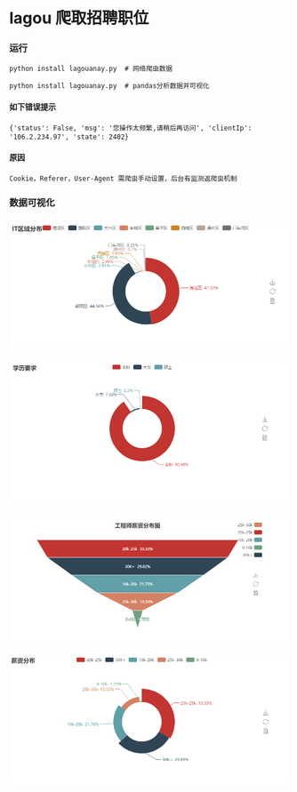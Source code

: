 # lagou 爬取招聘职位

### 运行
```
python install lagouanay.py  # 网络爬虫数据
```

```
python install lagouanay.py  # pandas分析数据并可视化
```

#### 如下错误提示

```
{'status': False, 'msg': '您操作太频繁,请稍后再访问', 'clientIp': '106.2.234.97', 'state': 2402}
```
#### 原因

```
Cookie，Referer，User-Agent 需爬虫手动设置，后台有监测返爬虫机制
```

### 数据可视化

###
![image](https://github.com/itzujun/lagou/blob/master/bmp/show-1.jpg)

###
![image](https://github.com/itzujun/lagou/blob/master/bmp/show-2.jpg)

###
![image](https://github.com/itzujun/lagou/blob/master/bmp/show-3.jpg)

### 
![image](https://github.com/itzujun/lagou/blob/master/bmp/show-4.jpg)


